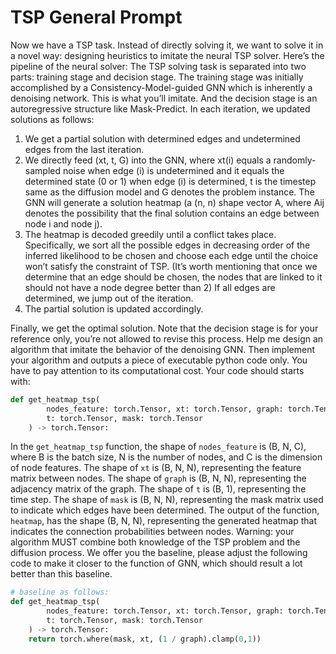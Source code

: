 # TSP General Prompt

Now we have a TSP task. Instead of directly solving it, we want to solve it in a novel way: designing heuristics to imitate the neural TSP solver.
Here’s the pipeline of the neural solver:
The TSP solving task is separated into two parts: training stage and decision stage. 
The training stage was initially accomplished by a Consistency-Model-guided GNN which is inherently a denoising network. This is what you’ll imitate. 
And the decision stage is an autoregressive structure like Mask-Predict. In each iteration, we updated solutions as follows:

1. We get a partial solution with determined edges and undetermined edges from the last iteration.
2. We directly feed (xt, t, G) into the GNN, where xt(i) equals a randomly-sampled noise when edge (i) is undetermined and it equals the determined state (0 or 1) when edge (i) is determined, t is the timestep same as the diffusion model and G denotes the problem instance. The GNN will generate a solution heatmap (a (n, n) shape vector A, where Aij denotes the possibility that the final solution contains an edge between node i and node j). 
3. The heatmap is decoded greedily until a conflict takes place. Specifically, we sort all the possible edges in decreasing order of the inferred likelihood to be chosen and choose each edge until the choice won’t satisfy the constraint of TSP. (It’s worth mentioning that once we determine that an edge should be chosen, the nodes that are linked to it should not have a node degree better than 2)  If all edges are determined, we jump out of the iteration.
4. The partial solution is updated accordingly.

Finally, we get the optimal solution. Note that the decision stage is for your reference only, you’re not allowed to revise this process.
Help me design an algorithm that imitate the behavior of the denoising GNN. Then implement your algorithm and outputs a piece of executable python code only. You have to pay attention to its computational cost.
Your code should starts with:

```py
def get_heatmap_tsp(
        nodes_feature: torch.Tensor, xt: torch.Tensor, graph: torch.Tensor, 
        t: torch.Tensor, mask: torch.Tensor
    ) -> torch.Tensor:
```

In the `get_heatmap_tsp` function, the shape of `nodes_feature` is (B, N, C), where B is the batch size, N is the number of nodes, and C is the dimension of node features. The shape of `xt` is (B, N, N), representing the feature matrix between nodes. The shape of `graph` is (B, N, N), representing the adjacency matrix of the graph. The shape of `t` is (B, 1), representing the time step. The shape of `mask` is (B, N, N), representing the mask matrix used to indicate which edges have been determined. The output of the function, `heatmap`, has the shape (B, N, N), representing the generated heatmap that indicates the connection probabilities between nodes.
Warning: your algorithm MUST combine both knowledge of the TSP problem and the diffusion process.
We offer you the baseline, please adjust the following code to make it closer to the function of GNN, which should result a lot better than this baseline.

```python
# baseline as follows:
def get_heatmap_tsp(
        nodes_feature: torch.Tensor, xt: torch.Tensor, graph: torch.Tensor, 
        t: torch.Tensor, mask: torch.Tensor
    ) -> torch.Tensor:
    return torch.where(mask, xt, (1 / graph).clamp(0,1))
```

